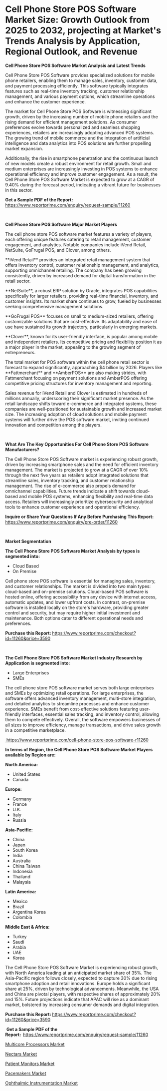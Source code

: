 <p><h1>Cell Phone Store POS Software Market Size: Growth Outlook from 2025 to 2032, projecting at Market's Trends Analysis by Application, Regional Outlook, and Revenue</h1></p><p><strong>Cell Phone Store POS Software Market Analysis and Latest Trends</strong></p>
<p><p>Cell Phone Store POS Software provides specialized solutions for mobile phone retailers, enabling them to manage sales, inventory, customer data, and payment processing efficiently. This software typically integrates features such as real-time inventory tracking, customer relationship management, and various payment options, which streamline operations and enhance the customer experience.</p><p>The market for Cell Phone Store POS Software is witnessing significant growth, driven by the increasing number of mobile phone retailers and the rising demand for efficient management solutions. As consumer preferences evolve towards personalized and seamless shopping experiences, retailers are increasingly adopting advanced POS systems. The growing trend of mobile commerce and the integration of artificial intelligence and data analytics into POS solutions are further propelling market expansion.</p><p>Additionally, the rise in smartphone penetration and the continuous launch of new models create a robust environment for retail growth. Small and medium enterprises are increasingly investing in POS systems to enhance operational efficiency and improve customer engagement. As a result, the Cell Phone Store POS Software Market is expected to grow at a CAGR of 9.40% during the forecast period, indicating a vibrant future for businesses in this sector.</p></p>
<p><strong>Get a Sample PDF of the Report:&nbsp;</strong> <a href="https://www.reportprime.com/enquiry/request-sample/11260?utm_campaign=2113&utm_medium=2&utm_source=Github&utm_content=ia&utm_term=20032025&utm_id=cell-phone-store-pos-software">https://www.reportprime.com/enquiry/request-sample/11260</a></p>
<p>&nbsp;</p>
<p><strong>Cell Phone Store POS Software Major Market Players</strong></p>
<p><p>The cell phone store POS software market features a variety of players, each offering unique features catering to retail management, customer engagement, and analytics. Notable companies include iVend Retail, NetSuite, GoFrugal POS, and Clover, among others.</p><p>**iVend Retail** provides an integrated retail management system that offers inventory control, customer relationship management, and analytics, supporting omnichannel retailing. The company has been growing consistently, driven by increased demand for digital transformation in the retail sector.</p><p>**NetSuite**, a robust ERP solution by Oracle, integrates POS capabilities specifically for larger retailers, providing real-time financial, inventory, and customer insights. Its market share continues to grow, fueled by businesses seeking comprehensive management solutions.</p><p>**GoFrugal POS** focuses on small to medium-sized retailers, offering customizable solutions that are cost-effective. Its adaptability and ease of use have sustained its growth trajectory, particularly in emerging markets.</p><p>**Clover**, known for its user-friendly interface, is popular among mobile and independent retailers. Its competitive pricing and flexibility position it as a major player in the market, appealing to the growing segment of entrepreneurs.</p><p>The total market for POS software within the cell phone retail sector is forecast to expand significantly, approaching $4 billion by 2026. Players like **Fattmerchant** and **AmberPOS** are also making strides, with Fattmerchant focusing on payment solutions and AmberPOS offering competitive pricing structures for inventory management and reporting.</p><p>Sales revenue for iVend Retail and Clover is estimated in hundreds of millions annually, underscoring their significant market presence. As the retail landscape shifts toward e-commerce and integrated systems, these companies are well-positioned for sustainable growth and increased market size. The increasing adoption of cloud solutions and mobile payment systems will further drive the POS software market, inviting continued innovation and competition among the players.</p></p>
<p>&nbsp;</p>
<p><strong>What Are The Key Opportunities For Cell Phone Store POS Software Manufacturers?</strong></p>
<p><p>The Cell Phone Store POS Software market is experiencing robust growth, driven by increasing smartphone sales and the need for efficient inventory management. The market is projected to grow at a CAGR of over 10% through the next five years as retailers adopt integrated solutions that streamline sales, inventory tracking, and customer relationship management. The rise of e-commerce also propels demand for omnichannel capabilities. Future trends indicate a shift towards cloud-based and mobile POS systems, enhancing flexibility and real-time data access. Retailers will increasingly prioritize cybersecurity and analytical tools to enhance customer experience and operational efficiency.</p></p>
<p><strong>Inquire or Share Your Questions If Any Before Purchasing This Report:</strong> <a href="https://www.reportprime.com/enquiry/pre-order/11260?utm_campaign=2113&utm_medium=2&utm_source=Github&utm_content=ia&utm_term=20032025&utm_id=cell-phone-store-pos-software">https://www.reportprime.com/enquiry/pre-order/11260</a></p>
<p>&nbsp;</p>
<p><strong>Market Segmentation</strong></p>
<p><strong>The Cell Phone Store POS Software Market Analysis by types is segmented into:</strong></p>
<p><ul><li>Cloud Based</li><li>On Premise</li></ul></p>
<p><p>Cell phone store POS software is essential for managing sales, inventory, and customer relationships. The market is divided into two main types: cloud-based and on-premise solutions. Cloud-based POS software is hosted online, offering accessibility from any device with internet access, automatic updates, and lower upfront costs. In contrast, on-premise software is installed locally on the store's hardware, providing greater control and security, but may require higher initial investment and maintenance. Both options cater to different operational needs and preferences.</p></p>
<p><strong>Purchase this Report:&nbsp;</strong><a href="https://www.reportprime.com/checkout?id=11260&price=3590&utm_campaign=2113&utm_medium=2&utm_source=Github&utm_content=ia&utm_term=20032025&utm_id=cell-phone-store-pos-software">https://www.reportprime.com/checkout?id=11260&price=3590</a></p>
<p>&nbsp;</p>
<p><strong>The Cell Phone Store POS Software Market Industry Research by Application is segmented into:</strong></p>
<p><ul><li>Large Enterprises</li><li>SMEs</li></ul></p>
<p><p>The cell phone store POS software market serves both large enterprises and SMEs by optimizing retail operations. For large enterprises, the software offers advanced inventory management, multi-store integration, and detailed analytics to streamline processes and enhance customer experience. SMEs benefit from cost-effective solutions featuring user-friendly interfaces, essential sales tracking, and inventory control, allowing them to compete effectively. Overall, the software empowers businesses of all sizes to improve efficiency, manage transactions, and drive sales growth in a competitive marketplace.</p></p>
<p><a href="https://www.reportprime.com/cell-phone-store-pos-software-r11260?utm_campaign=2113&utm_medium=2&utm_source=Github&utm_content=ia&utm_term=20032025&utm_id=cell-phone-store-pos-software">&nbsp;https://www.reportprime.com/cell-phone-store-pos-software-r11260</a></p>
<p><strong>In terms of Region, the Cell Phone Store POS Software Market Players available by Region are:</strong></p>
<p>
    <p> <strong> North America: </strong>
        <ul>
            <li>United States</li>
            <li>Canada</li>
        </ul>
        </p> 
    <p> <strong> Europe: </strong>
        <ul>
            <li>Germany</li>
            <li>France</li>
            <li>U.K.</li>
            <li>Italy</li>
            <li>Russia</li>
        </ul>
        </p> 
    <p> <strong> Asia-Pacific: </strong>
        <ul>
            <li>China</li>
            <li>Japan</li>
            <li>South Korea</li>
            <li>India</li>
            <li>Australia</li>
            <li>China Taiwan</li>
            <li>Indonesia</li>
            <li>Thailand</li>
            <li>Malaysia</li>
        </ul>
        </p> 
    <p> <strong> Latin America: </strong>
        <ul>
            <li>Mexico</li>
            <li>Brazil</li>
            <li>Argentina Korea</li>
            <li>Colombia</li>
        </ul>
        </p> 
    <p> <strong> Middle East & Africa: </strong>
        <ul>
            <li>Turkey</li>
            <li>Saudi</li>
            <li>Arabia</li>
            <li>UAE</li>
            <li>Korea</li>
        </ul>
    </p>
    </p>
<p><p>The Cell Phone Store POS Software Market is experiencing robust growth, with North America leading at an anticipated market share of 35%. The Asia-Pacific region follows closely, expected to capture 30% due to rising smartphone adoption and retail innovations. Europe holds a significant share at 25%, driven by technological advancements. Meanwhile, the USA and China are pivotal players, with respective shares of approximately 20% and 15%. Future projections indicate that APAC will rise as a dominant market, bolstered by increasing consumer demands and digital integration.</p></p>
<p><strong>Purchase this Report: </strong><a href="https://www.reportprime.com/checkout?id=11260&price=3590&utm_campaign=2113&utm_medium=2&utm_source=Github&utm_content=ia&utm_term=20032025&utm_id=cell-phone-store-pos-software">https://www.reportprime.com/checkout?id=11260&price=3590</a></p>
<p>&nbsp;<strong>Get a Sample PDF of the Report:&nbsp;&nbsp;</strong><a href="https://www.reportprime.com/enquiry/request-sample/11260?utm_campaign=2113&utm_medium=2&utm_source=Github&utm_content=ia&utm_term=20032025&utm_id=cell-phone-store-pos-software">https://www.reportprime.com/enquiry/request-sample/11260</a></p>
<p><strong></strong></p>
<p><p><a href="https://github.com/dekamrapinq1/Market-Research-Report-List-1/blob/main/multicore-processors-market.md?utm_campaign=2113&utm_medium=2&utm_source=Github&utm_content=ia&utm_term=20032025&utm_id=cell-phone-store-pos-software">Multicore Processors Market</a></p><p><a href="https://github.com/spineamosa0e/Market-Research-Report-List-1/blob/main/nectars-market.md?utm_campaign=2113&utm_medium=2&utm_source=Github&utm_content=ia&utm_term=20032025&utm_id=cell-phone-store-pos-software">Nectars Market</a></p><p><a href="https://github.com/damjiederyd/Market-Research-Report-List-1/blob/main/patient-monitors-market.md?utm_campaign=2113&utm_medium=2&utm_source=Github&utm_content=ia&utm_term=20032025&utm_id=cell-phone-store-pos-software">Patient Monitors Market</a></p><p><a href="https://github.com/maaniwilka9y/Market-Research-Report-List-1/blob/main/pacemakers-market.md?utm_campaign=2113&utm_medium=2&utm_source=Github&utm_content=ia&utm_term=20032025&utm_id=cell-phone-store-pos-software">Pacemakers Market</a></p><p><a href="https://github.com/waldarolka1j/Market-Research-Report-List-1/blob/main/ophthalmic-instrumentation-market.md?utm_campaign=2113&utm_medium=2&utm_source=Github&utm_content=ia&utm_term=20032025&utm_id=cell-phone-store-pos-software">Ophthalmic Instrumentation Market</a></p></p>